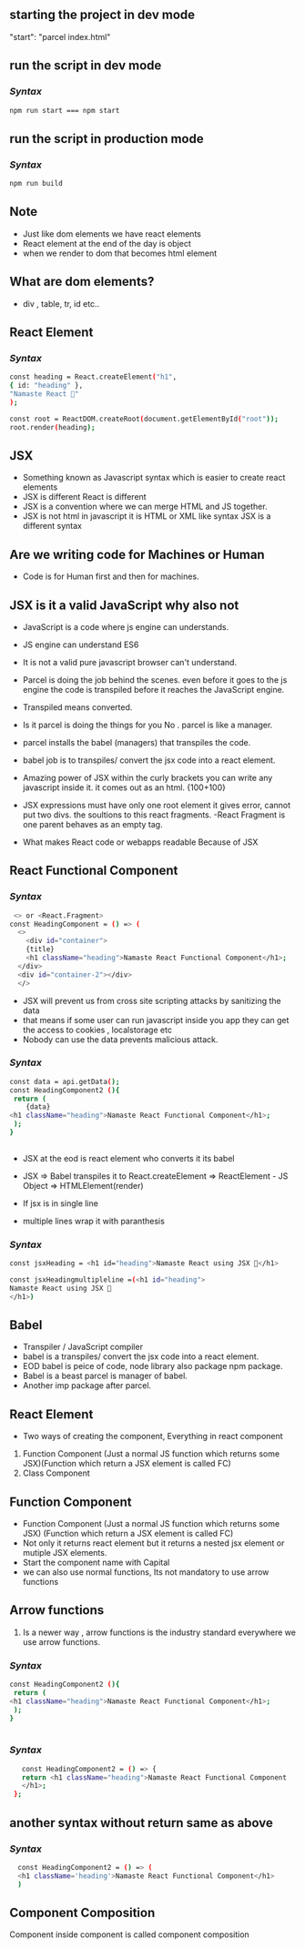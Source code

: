 ## starting the project in dev mode
"start": "parcel index.html"

## run the script in dev mode
### _Syntax_
```sh
npm run start === npm start
```

## run the script in production mode
### _Syntax_
```sh
npm run build 
```

## Note
- Just like dom elements we have react elements 
- React element at the end of the day is object
- when we render to dom that becomes html element

## What are dom elements?
- div , table, tr, id etc..

## React Element
### _Syntax_
```sh
const heading = React.createElement("h1", 
{ id: "heading" },
"Namaste React 🚀"
);

const root = ReactDOM.createRoot(document.getElementById("root"));
root.render(heading);
```
## JSX
- Something known as Javascript syntax which is easier to create react elements
- JSX is different React is different
- JSX is a convention where we can merge HTML and JS together.
- JSX is not html in javascript it is HTML or XML like syntax JSX is a different syntax

## Are we writing code for Machines or Human
- Code is for Human first and then for machines.

## JSX is it a valid JavaScript why also not
- JavaScript is a code where js engine can understands.
- JS engine can understand ES6
- It is not a valid pure javascript browser can't understand.
- Parcel is doing the job behind the scenes. even before it goes to
  the js engine the code is transpiled before it reaches the JavaScript engine.
- Transpiled means converted.
- Is it parcel is doing the things for you No . parcel is like a manager.
- parcel installs the babel (managers) that transpiles the code.
- babel job is to transpiles/ convert the jsx code into a react element.
- Amazing power of JSX
within the curly brackets you can write any javascript inside it.
it comes out as an html.
{100+100}

- JSX expressions must have only one root element it gives error,
cannot put two divs. the soultions to this react fragments.
-React Fragment is one parent behaves as an empty tag.

- What makes React code or webapps readable
Because of JSX

## React Functional Component
### _Syntax_
```sh
 <> or <React.Fragment>
const HeadingComponent = () => (
  <> 
    <div id="container">
    {title}
    <h1 className="heading">Namaste React Functional Component</h1>;
  </div>
  <div id="container-2"></div>
  </> 
```

- JSX will prevent us from cross site scripting attacks by sanitizing the data
- that means if some user can run javascript inside you app they can get the access to cookies , localstorage etc
- Nobody can use the data prevents malicious attack.
### _Syntax_
```sh
const data = api.getData();
const HeadingComponent2 (){
 return (
    {data}
<h1 className="heading">Namaste React Functional Component</h1>;
 );
}
  
```

- JSX at the eod is react element who converts it  its babel
- JSX => Babel transpiles it to React.createElement => ReactElement - JS Object => HTMLElement(render)


- If jsx is in single line 
- multiple lines wrap it with paranthesis
### _Syntax_
```sh
const jsxHeading = <h1 id="heading">Namaste React using JSX 🚀</h1>

const jsxHeadingmultipleline =(<h1 id="heading">
Namaste React using JSX 🚀
</h1>) 
```

## Babel
- Transpiler / JavaScript compiler
- babel  is a transpiles/ convert the jsx code into a react element.
- EOD babel is peice of code, node library also package npm package.
- Babel is a beast parcel is manager of babel.
- Another imp package after parcel.


## React Element
- Two ways of creating the component, Everything in react component
1. Function Component (Just a normal JS function which returns some JSX)(Function which return a JSX element is called FC)
2. Class Component


## Function Component

- Function Component (Just a normal JS function which returns some JSX) (Function which return a JSX element is called FC)
- Not only it returns react element but it returns a nested jsx element or mutiple JSX elements.
- Start the component name with Capital
- we can also use normal functions, Its not mandatory to use arrow functions

## Arrow functions
1. Is a newer way , arrow functions is the industry standard everywhere
we use arrow functions.



### _Syntax_
```sh
const HeadingComponent2 (){
 return (
<h1 className="heading">Namaste React Functional Component</h1>;
 );
}
  
```

### _Syntax_
```sh
   const HeadingComponent2 = () => {
   return <h1 className="heading">Namaste React Functional Component
   </h1>;
 };
```

## another syntax without return same as above
### _Syntax_
```sh
  const HeadingComponent2 = () => (
  <h1 className='heading'>Namaste React Functional Component</h1>
  )
```

## Component Composition
Component inside component is called component composition